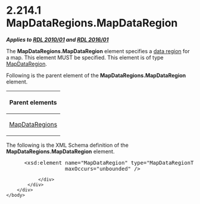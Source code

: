 <html dir="LTR" xmlns:mshelp="http://msdn.microsoft.com/mshelp" xmlns:ddue="http://ddue.schemas.microsoft.com/authoring/2003/5" xmlns:xlink="http://www.w3.org/1999/xlink" xmlns:tool="http://www.microsoft.com/tooltip">
    <head>
        <meta http-equiv="Content-Type" content="text/html; CHARSET=utf-8"></meta>
        <meta name="save" content="history"></meta>
        <title>2.214.1 MapDataRegions.MapDataRegion</title>
        <xml>
            <mshelp:toctitle title="2.214.1 MapDataRegions.MapDataRegion"></mshelp:toctitle>
            <mshelp:rltitle title="[MS-RDL]: MapDataRegions.MapDataRegion"></mshelp:rltitle>
            <mshelp:keyword index="A" term="7d6a4ffe-5a37-4e99-baf4-92b278e22787"></mshelp:keyword>
            <mshelp:attr name="DCSext.ContentType" value="open specification"></mshelp:attr>
            <mshelp:attr name="AssetID" value="7d6a4ffe-5a37-4e99-baf4-92b278e22787"></mshelp:attr>
            <mshelp:attr name="TopicType" value="kbRef"></mshelp:attr>
            <mshelp:attr name="DCSext.Title" value="[MS-RDL]: MapDataRegions.MapDataRegion" />
        </xml>
    </head>
    <body>
        <div id="header">
            <h1 class="heading">2.214.1 MapDataRegions.MapDataRegion</h1>
        </div>
        <div id="mainSection">
            <div id="mainBody">
                <div id="allHistory" class="saveHistory"></div>
                <div id="sectionSection0" class="section" name="collapseableSection">
                    

<p><b><i>Applies to </i></b><a href="3428e690-a348-4ec7-8a6a-8efb42d2cdee.md"><b><i>RDL 2010/01</i></b></a><b><i>
and </i></b><a href="52ce3983-2bfc-4e72-9359-42aaf5fe4509.md"><b><i>RDL 2016/01</i></b></a></p>

<p>The <b>MapDataRegions.MapDataRegion</b> element specifies a <a href="b2482b3f-74ab-4ca8-a9e5-c07955011743.md#gt_6abb146e-d02e-45aa-a034-b25b23b0dd48">data region</a> for a map. This
element MUST be specified. This element is of type <a href="8854608c-596e-4826-982d-286b5bc63b0c.md">MapDataRegion</a>. </p>

<p>Following is the parent element of the <b>MapDataRegions.MapDataRegion</b>
element.</p>

<table>
 <thead>
  <tr>
   <th>
   <p>Parent elements</p>
   </th>
  </tr>
 </thead>
 <tr>
  <td>
  <p><a href="63f87702-7103-489d-bee6-c88bdb8f48ee.md">MapDataRegions</a></p>
  </td>
 </tr>
</table>

<p>The following is the XML Schema definition of the <b>MapDataRegions.MapDataRegion</b>
element.           </p>

<dl>
<dd>
<div><pre> &lt;xsd:element name=&quot;MapDataRegion&quot; type=&quot;MapDataRegionType&quot; minOccurs=&quot;1&quot; 
              maxOccurs=&quot;unbounded&quot; /&gt;
</pre></div>
</dd></dl>


                </div>
            </div>
        </div>
    </body>
</html>